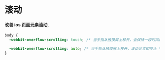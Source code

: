 # 滚动

#### 改善 ios 页面元素滚动,

```css
body {
  -webkit-overflow-scrolling: touch; /* 当手指从触摸屏上移开，会保持一段时间的滚动 */

  -webkit-overflow-scrolling: auto; /* 当手指从触摸屏上移开，滚动会立即停止 */
}
```
